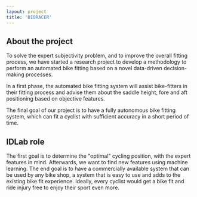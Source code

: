 ```yaml
---
layout: project
title: 'BIORACER'
---
```


## About the project
To solve the expert subjectivity problem, and to improve the overall fitting process, we have started a research project to develop a methodology to perform an automated bike fitting based on a novel data-driven decision-making processes.

In a first phase, the automated bike fitting system will assist bike-fitters in their fitting process and advise them about the saddle height, fore and aft positioning based on objective features.

The final goal of our project is to have a fully autonomous bike fitting system, which can fit a cyclist with sufficient accuracy in a short period of time.

## IDLab role
The first goal is to determine the "optimal" cycling position, with the expert features in mind. Afterwards, we want to find new features using machine learning. The end goal is to have a commercially available system that can be used by any bike shop, a system that is easy to use and adds to the existing bike fit experience. Ideally, every cyclist would get a bike fit and ride injury free to enjoy their sport even more.
